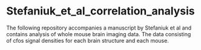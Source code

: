# Stefaniuk_et_al_correlation_analysis

The following repository accompanies a manuscript by Stefaniuk et al and contains analysis of whole mouse brain imaging data. The data consisting of cfos signal densities for each brain structure and each mouse. 
